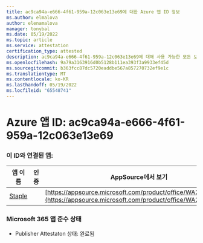 ```yaml
---
title: ac9ca94a-e666-4f61-959a-12c063e13e69에 대한 Azure 앱 ID 정보
ms.author: elmalova
author: elenamalova
manager: tonybal
ms.date: 05/19/2022
ms.topic: article
ms.service: attestation
certification_type: attested
description: ac9ca94a-e666-4f61-959a-12c063e13e69에 대해 사용 가능한 모든 보안 및 규정 준수 정보입니다.
ms.openlocfilehash: 9a79a3163916d0b5128b111ea393f3a9933ef45d
ms.sourcegitcommit: b363fcc87dc5720eaddbe567a857270732ef9e1c
ms.translationtype: MT
ms.contentlocale: ko-KR
ms.lasthandoff: 05/19/2022
ms.locfileid: "65548741"
---
```

# <a name="azure-app-id-ac9ca94a-e666-4f61-959a-12c063e13e69"></a>Azure 앱 ID: ac9ca94a-e666-4f61-959a-12c063e13e69


### <a name="apps-associated-with-this-id"></a>이 ID와 연결된 앱:
| **앱 이름** | **인증** | **AppSource에서 보기** |
|--------------|---------------|-----------------------|
| [Staple](../forward/WA200003281.md) |  | [https://appsource.microsoft.com/product/office/WA200003281](https://appsource.microsoft.com/product/office/WA200003281) |

### <a name="microsoft-365-app-compliance-status"></a>Microsoft 365 앱 준수 상태
- Publisher Attestaton 상태: 완료됨

